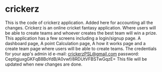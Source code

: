 # crickerz
This is the code of crickerz application. Added here for accounting all the changes. Crickerz is an online cricket fantasy application. Where users will be able to create teams and whoever creates the best team will win a prize. This application has a few screens including a login/signup page. A dashboard page, A point Calculation page, A how it works page and a create team page where users will be able to create teams.
The credentials for your app's admin id
e-mail: crickerzPSL@gmail.com
password: CeptlgjuxgGKFqB8BoYdB/A0vwf/8RDUtVFBSTwGqzE=
This file will be updated when new changes are done.

